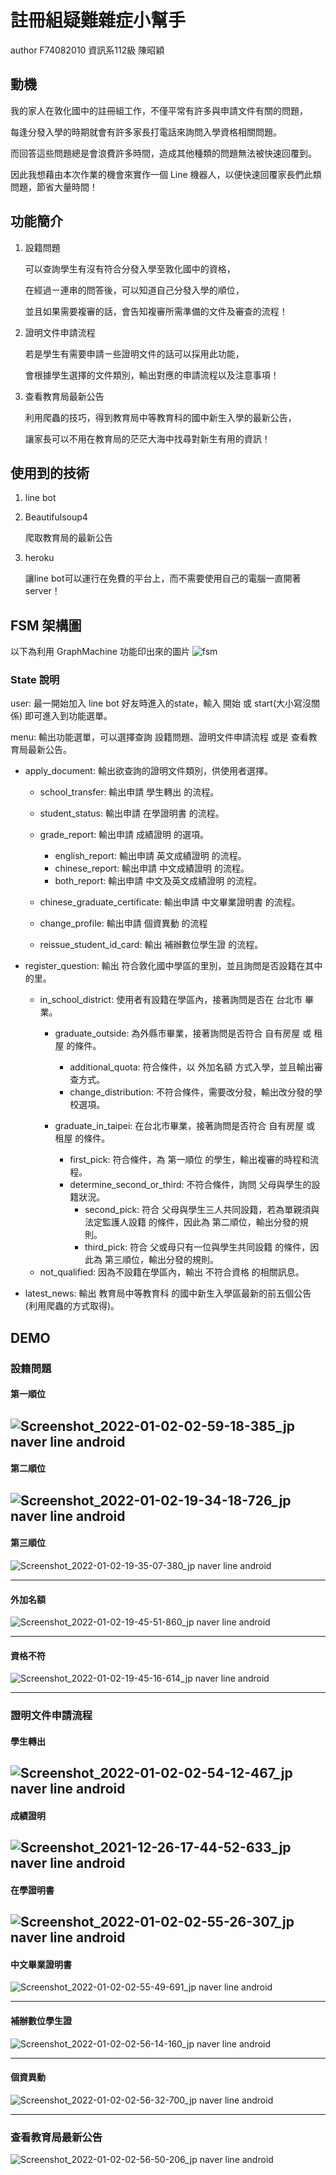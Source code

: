 # 註冊組疑難雜症小幫手

author F74082010 資訊系112級 陳昭穎

## 動機

我的家人在敦化國中的註冊組工作，不僅平常有許多與申請文件有關的問題，

每逢分發入學的時期就會有許多家長打電話來詢問入學資格相關問題。

而回答這些問題總是會浪費許多時間，造成其他種類的問題無法被快速回覆到。

因此我想藉由本次作業的機會來實作一個 Line 機器人，以便快速回覆家長們此類問題，節省大量時間！

## 功能簡介
1. 設籍問題

    可以查詢學生有沒有符合分發入學至敦化國中的資格，

    在經過ㄧ連串的問答後，可以知道自己分發入學的順位，

    並且如果需要複審的話，會告知複審所需準備的文件及審查的流程！

2. 證明文件申請流程

    若是學生有需要申請ㄧ些證明文件的話可以採用此功能，

    會根據學生選擇的文件類別，輸出對應的申請流程以及注意事項！


4. 查看教育局最新公告

    利用爬蟲的技巧，得到教育局中等教育科的國中新生入學的最新公告，

    讓家長可以不用在教育局的茫茫大海中找尋對新生有用的資訊！

## 使用到的技術

1. line bot
2. Beautifulsoup4

    爬取教育局的最新公告
3. heroku

    讓line bot可以運行在免費的平台上，而不需要使用自己的電腦一直開著server！
## FSM 架構圖
以下為利用 GraphMachine 功能印出來的圖片
![fsm](https://user-images.githubusercontent.com/71745723/147857940-9dbbff96-89de-4677-a3a3-474c9808c0ee.png)

### State 說明
user: 最一開始加入 line bot 好友時進入的state，輸入 開始 或 start(大小寫沒關係) 即可進入到功能選單。

menu: 輸出功能選單，可以選擇查詢 設籍問題、證明文件申請流程 或是 查看教育局最新公告。

- apply_document: 輸出欲查詢的證明文件類別，供使用者選擇。
    - school_transfer: 輸出申請 學生轉出 的流程。

    - student_status: 輸出申請 在學證明書 的流程。

    - grade_report: 輸出申請 成績證明 的選項。
        - english_report: 輸出申請 英文成績證明 的流程。
        - chinese_report: 輸出申請 中文成績證明 的流程。
        - both_report: 輸出申請 中文及英文成績證明 的流程。
    - chinese_graduate_certificate: 輸出申請 中文畢業證明書 的流程。
    - change_profile: 輸出申請 個資異動 的流程
    - reissue_student_id_card: 輸出 補辦數位學生證 的流程。

- register_question: 輸出 符合敦化國中學區的里別，並且詢問是否設籍在其中的里。
    - in_school_district: 使用者有設籍在學區內，接著詢問是否在 台北市 畢業。
        - graduate_outside: 為外縣市畢業，接著詢問是否符合 自有房屋 或 租屋 的條件。
            - additional_quota: 符合條件，以 外加名額 方式入學，並且輸出審查方式。
            - change_distribution: 不符合條件，需要改分發，輸出改分發的學校選項。

        - graduate_in_taipei: 在台北市畢業，接著詢問是否符合 自有房屋 或 租屋 的條件。
            - first_pick: 符合條件，為 第一順位 的學生，輸出複審的時程和流程。
            - determine_second_or_third: 不符合條件，詢問 父母與學生的設籍狀況。
                - second_pick: 符合 父母與學生三人共同設籍，若為單親須與法定監護人設籍 的條件，因此為 第二順位，輸出分發的規則。
                - third_pick: 符合 父或母只有一位與學生共同設籍 的條件，因此為 第三順位，輸出分發的規則。 
    - not_qualified: 因為不設籍在學區內，輸出 不符合資格 的相關訊息。

- latest_news: 輸出 教育局中等教育科 的國中新生入學區最新的前五個公告 (利用爬蟲的方式取得)。
## DEMO

### 設籍問題

#### 第一順位

![Screenshot_2022-01-02-02-59-18-385_jp naver line android](https://user-images.githubusercontent.com/71745723/147874423-53909bb4-da59-4430-8dc5-b0377696d0c9.png)
---

#### 第二順位

![Screenshot_2022-01-02-19-34-18-726_jp naver line android](https://user-images.githubusercontent.com/71745723/147874521-d1ca6a0e-8b10-44bc-adf9-9dff23a493b4.png)
---

#### 第三順位

![Screenshot_2022-01-02-19-35-07-380_jp naver line android](https://user-images.githubusercontent.com/71745723/147874515-97c6d855-5f5d-4df7-a64a-ea4d7120370d.png)

---
#### 外加名額

![Screenshot_2022-01-02-19-45-51-860_jp naver line android](https://user-images.githubusercontent.com/71745723/147874785-a9923143-f228-4618-b672-53b07b099bc5.png)

---

#### 資格不符

![Screenshot_2022-01-02-19-45-16-614_jp naver line android](https://user-images.githubusercontent.com/71745723/147874779-a94648d0-fca7-4f88-ab46-299956a4b85a.png)

---

### 證明文件申請流程

#### 學生轉出

![Screenshot_2022-01-02-02-54-12-467_jp naver line android](https://user-images.githubusercontent.com/71745723/147874598-f24056db-bd1e-4ec3-ba25-08c89ef8ceb5.png)
---

#### 成績證明

![Screenshot_2021-12-26-17-44-52-633_jp naver line android](https://user-images.githubusercontent.com/71745723/147874631-58b05fa5-d2ce-4828-8937-b2348bca3a29.png)
---

#### 在學證明書

![Screenshot_2022-01-02-02-55-26-307_jp naver line android](https://user-images.githubusercontent.com/71745723/147874636-3913ce87-2b49-4615-a788-56e301afbb6a.png)
---

#### 中文畢業證明書

![Screenshot_2022-01-02-02-55-49-691_jp naver line android](https://user-images.githubusercontent.com/71745723/147874643-97b2c158-7a8d-4e1c-ba4e-1380c2383138.png)

---

#### 補辦數位學生證

![Screenshot_2022-01-02-02-56-14-160_jp naver line android](https://user-images.githubusercontent.com/71745723/147874648-a298a0c3-30fd-4d3a-91af-12dabcd18510.png)

---

#### 個資異動

![Screenshot_2022-01-02-02-56-32-700_jp naver line android](https://user-images.githubusercontent.com/71745723/147874655-da4bc51c-5d81-459c-a900-f54ce49ea840.png)

---

### 查看教育局最新公告
![Screenshot_2022-01-02-02-56-50-206_jp naver line android](https://user-images.githubusercontent.com/71745723/147874577-d5eaac2f-d861-46f2-9bec-ba4c3b3e7c79.png)
